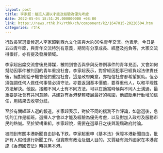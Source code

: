 ```yaml
---
layout: post
title: 李家超：組班人選以才能及經驗為優先考慮
date: 2022-05-04 18:51:29.000000000 +08:00
link: https://news.rthk.hk/rthk/ch/component/k2/1647015-20220504.htm
categories: rthk
---
```


行政長官選舉候選人李家超到西九文化區與大約80名青年交流。他表示，今日是五四青年節，與青年交流特別有意義，期間有分享成長、經歷及抱負等，大家交流得很好，亦有提及發展領域。

李家超出席交流會後見傳媒，被問到會否與參與反修例事件的青年見面，又會如何幫助因事件被判囚的青年重投社會。李家超表示，對曾經因犯事已經負起法律責任後，絕對應給予機會他們重投社會，這是政府樂意，亦相信社會都希望幫助。但必須強調任何人做任何事情必須守法，亦要返回基本價值，要尊重他人，以和平理性方法解決。他說，接觸不同人士有不同方法，可以在適當時候與不同人士溝通，最重要是社會有共同意願，共建對有香港整體發展最好的氛圍，他鼓勵用行動增加信任，用結果去收窄分歧。

至於有關組班人選的報道，李家超表示，對於不同的揣測不作評論，如當選後，急切的工作是組班，選擇人才會以才能及經驗為優先考慮，以及對加入政府及服務市民的熱誠。至於架構重組，李家超說，需要在選舉日之後與現屆政府討論。

被問到有關本港新聞自由排名下跌，李家超重申《基本法》保障本港新聞自由，批評有人假借進行新聞工作，但實際有政治及個人目的，又質疑有海外國家在本港實施《香港國安法》時抹黑本港。
